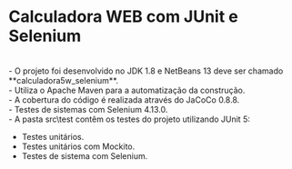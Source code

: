 # Calculadora WEB com JUnit e Selenium

<br>
- O projeto foi desenvolvido no JDK 1.8 e NetBeans 13 deve ser chamado **calculadora5w_selenium**.<br>
- Utiliza o Apache Maven para a automatização da construção.<br>
- A cobertura do código é realizada através do JaCoCo 0.8.8.<br>
- Testes de sistemas com Selenium 4.13.0.<br>
- A pasta src\test contêm os testes do projeto utilizando JUnit 5:<br>

  - Testes unitários.  
  - Testes unitários com Mockito.  
  - Testes de sistema com Selenium.



